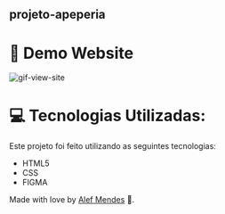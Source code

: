 ## projeto-apeperia

# :eyes: Demo Website
![gif-view-site](https://user-images.githubusercontent.com/95005787/173935164-571ad9e9-9553-4112-953f-78d3ad98a3fc.gif)





# :computer: Tecnologias Utilizadas:
Este projeto foi feito utilizando as seguintes tecnologias:

* HTML5     
* CSS
* FIGMA   


Made with love by [Alef Mendes](https://github.com/AlefMends) 🚀.
